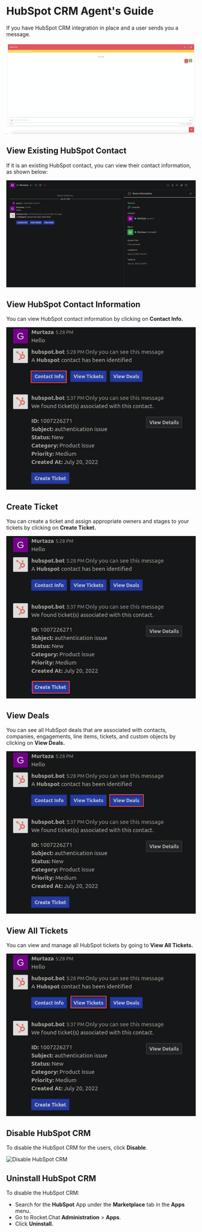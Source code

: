 # HubSpot CRM Agent's Guide

If you have HubSpot CRM integration in place and a user sends you a message.

![](<../../../../.gitbook/assets/image (474).png>)

## **View E**xisting HubSpot Contact

If it is an existing HubSpot contact, you can view their contact information, as shown below:

![Contacts ](<../../../../.gitbook/assets/Existing Hubspot contact gets identified by the app.png>)

## View HubSpot Contact Information

You can view HubSpot contact information by clicking on **Contact Info.**

![Contact Info](<../../../../.gitbook/assets/View ContactInfo.png>)

## Create Ticket

You can create a ticket and assign appropriate owners and stages to your tickets by clicking on **Create Ticket.**&#x20;

![Create Ticket](<../../../../.gitbook/assets/Create Tickets.png>)

## **View** Deals

You can see all HubSpot deals that are associated with contacts, companies, engagements, line items, tickets, and custom objects by clicking on **View Deals.**

![View Deals](<../../../../.gitbook/assets/View Deals.png>)

## View All Tickets

You can view and manage all HubSpot tickets by going to **View All Tickets.**

![View Tickets](<../../../../.gitbook/assets/View Tickets.png>)

## Disable HubSpot CRM

To disable the HubSpot CRM for the users, click **Disable**.

![Disable HubSpot CRM](../../../../.gitbook/assets/hubspot\_disableoption.png)

## Uninstall HubSpot CRM

To disable the HubSpot CRM:

* Search for the **HubSpot** App under the **Marketplace** tab in the **Apps** menu.
* Go to Rocket.Chat **Administration** > **Apps**.
* Click **Uninstall.**&#x20;
